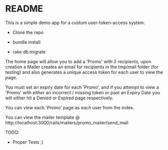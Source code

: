 # README

This is a simple demo app for a custom user-token-access system.

- Clone the repo

- bundle install

- rake db:migrate

The home page will allow you to add a 'Promo' with 2 recipients, upon creation a Mailer creates an email for recipients in the tmp/mail folder (for testing) and also generates a unique access token for each user to view the page.

You must set an expiry date for each 'Promo', and if you attempt to view a 'Promo' with either an incorrect / missing token or past an Expiry Date you will either hit a Denied or Expired page respectively.

You can view each 'Promo' page as each user from the index.

You can view the mailer template @ http://localhost:3000/rails/mailers/promo_mailer/send_mail

TODO:

- Proper Tests ;)
